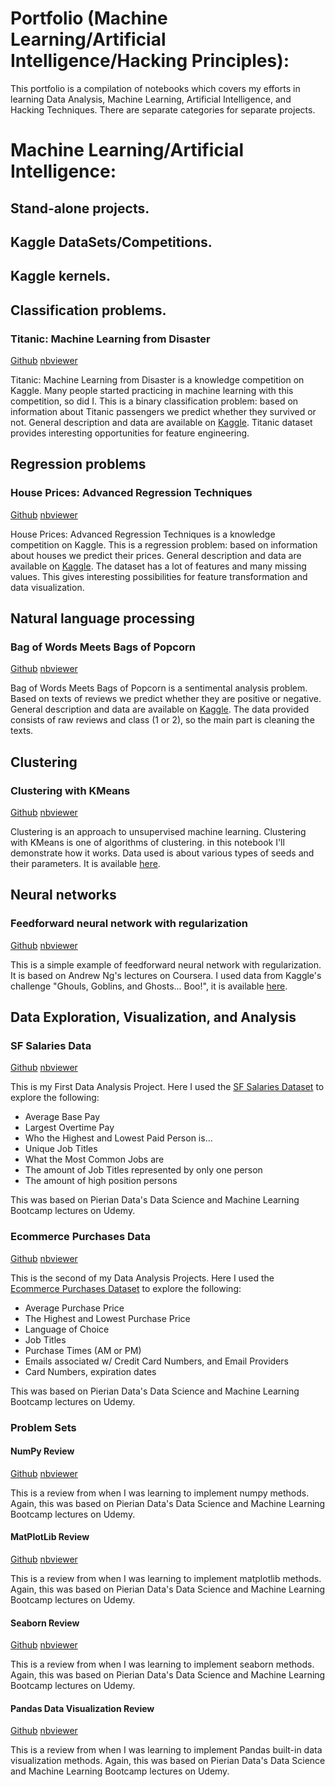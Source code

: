 # Portfolio (Machine Learning/Artificial Intelligence/Hacking Principles):

This portfolio is a compilation of notebooks which covers my efforts in learning Data Analysis, Machine Learning, Artificial Intelligence, and Hacking Techniques. There are separate categories for separate projects.

# Machine Learning/Artificial Intelligence:

## Stand-alone projects.

## Kaggle DataSets/Competitions.

## Kaggle kernels.

## Classification problems.

### Titanic: Machine Learning from Disaster

[Github](https://github.com/Erlemar/Erlemar.github.io/blob/master/Notebooks/Titanic.ipynb) [nbviewer](http://nbviewer.jupyter.org/github/Erlemar/Erlemar.github.io/blob/master/Notebooks/Titanic.ipynb)

Titanic: Machine Learning from Disaster is a knowledge competition on Kaggle. Many people started practicing in machine learning with this competition, so did I. This is a binary classification problem: based on information about Titanic passengers we predict whether they survived or not. General description and data are available on [Kaggle](https://www.kaggle.com/c/titanic).
Titanic dataset provides interesting opportunities for feature engineering.

## Regression problems

### House Prices: Advanced Regression Techniques

[Github](https://github.com/Erlemar/Erlemar.github.io/blob/master/Notebooks/House_Prices.ipynb) [nbviewer](http://nbviewer.jupyter.org/github/Erlemar/Erlemar.github.io/blob/master/Notebooks/House_Prices.ipynb)

House Prices: Advanced Regression Techniques is a knowledge competition on Kaggle. This is a regression problem: based on information about houses we predict their prices. General description and data are available on [Kaggle](https://www.kaggle.com/c/house-prices-advanced-regression-techniques).
The dataset has a lot of features and many missing values. This gives interesting possibilities for feature transformation and data visualization.

## Natural language processing

### Bag of Words Meets Bags of Popcorn

[Github](https://github.com/Erlemar/Erlemar.github.io/blob/master/Notebooks/Bag_of_Words.ipynb) [nbviewer](http://nbviewer.jupyter.org/github/Erlemar/Erlemar.github.io/blob/master/Notebooks/Bag_of_Words.ipynb)

Bag of Words Meets Bags of Popcorn is a sentimental analysis problem. Based on texts of reviews we predict whether they are positive or negative. General description and data are available on [Kaggle](https://www.kaggle.com/c/word2vec-nlp-tutorial).
The data provided consists of raw reviews and class (1 or 2), so the main part is cleaning the texts.

## Clustering

### Clustering with KMeans

[Github](https://github.com/Erlemar/Erlemar.github.io/blob/master/Notebooks/Clustering_with_K-Means.ipynb) [nbviewer](http://nbviewer.jupyter.org/github/Erlemar/Erlemar.github.io/blob/master/Notebooks/Clustering_with_K-Means.ipynb)

Clustering is an approach to unsupervised machine learning. Clustering with KMeans is one of algorithms of clustering. in this notebook I'll demonstrate how it works. Data used is about various types of seeds and their parameters. It is available [here](https://archive.ics.uci.edu/ml/datasets/seeds).

## Neural networks

### Feedforward neural network with regularization

[Github](https://github.com/Erlemar/Erlemar.github.io/blob/master/Notebooks/NN_GGG.ipynb) [nbviewer](http://nbviewer.jupyter.org/github/Erlemar/Erlemar.github.io/blob/master/Notebooks/NN_GGG.ipynb)

This is a simple example of feedforward neural network with regularization. It is based on Andrew Ng's lectures on Coursera. I used data from Kaggle's challenge "Ghouls, Goblins, and Ghosts... Boo!", it is available [here](https://www.kaggle.com/c/ghouls-goblins-and-ghosts-boo).

## Data Exploration, Visualization, and Analysis

### SF Salaries Data

[Github](https://github.com/deaththeberry/ML-AI-HKG_Portfolio/blob/master/Notebooks/SF%20Salaries%20Exercise.ipynb) [nbviewer](http://nbviewer.jupyter.org/github/deaththeberry/ML-AI-HKG_Portfolio/blob/master/Notebooks/SF%20Salaries%20Exercise.ipynb)

This is my First Data Analysis Project. Here I used the [SF Salaries Dataset](https://www.kaggle.com/kaggle/sf-salaries/home) to explore the following:

- Average Base Pay
- Largest Overtime Pay
- Who the Highest and Lowest Paid Person is...
- Unique Job Titles
- What the Most Common Jobs are
- The amount of Job Titles represented by only one person
- The amount of high position persons 

This was based on Pierian Data's Data Science and Machine Learning Bootcamp lectures on Udemy.

### Ecommerce Purchases Data

[Github](https://github.com/deaththeberry/ML-AI-HKG_Portfolio/blob/master/Notebooks/Ecommerce%20Purchases.ipynb) [nbviewer](http://nbviewer.jupyter.org/github/deaththeberry/ML-AI-HKG_Portfolio/blob/master/Notebooks/Ecommerce%20Purchases.ipynb)

This is the second of my Data Analysis Projects. Here I used the [Ecommerce Purchases Dataset](https://raw.githubusercontent.com/deaththeberry/ML-AI-HKG_Portfolio/master/Notebooks/Ecommerce%20Purchases) to explore the following:

- Average Purchase Price
- The Highest and Lowest Purchase Price
- Language of Choice
- Job Titles
- Purchase Times (AM or PM)
- Emails associated w/ Credit Card Numbers, and Email Providers
- Card Numbers, expiration dates

This was based on Pierian Data's Data Science and Machine Learning Bootcamp lectures on Udemy.

### Problem Sets

#### NumPy Review

[Github](https://github.com/deaththeberry/ML-AI-HKG_Portfolio/blob/master/Notebooks/Numpy%20Exercise%20.ipynb) [nbviewer](http://nbviewer.jupyter.org/github/deaththeberry/ML-AI-HKG_Portfolio/blob/master/Notebooks/Numpy%20Exercise%20.ipynb)

This is a review from when I was learning to implement numpy methods. Again, this was based on Pierian Data's Data Science and Machine Learning Bootcamp lectures on Udemy.

#### MatPlotLib Review

[Github](https://github.com/deaththeberry/ML-AI-HKG_Portfolio/blob/master/Notebooks/Matplotlib%20Exercises%20.ipynb) [nbviewer](http://nbviewer.jupyter.org/github/deaththeberry/ML-AI-HKG_Portfolio/blob/master/Notebooks/Matplotlib%20Exercises%20.ipynb)

This is a review from when I was learning to implement matplotlib methods. Again, this was based on Pierian Data's Data Science and Machine Learning Bootcamp lectures on Udemy.

#### Seaborn Review

[Github](https://github.com/deaththeberry/ML-AI-HKG_Portfolio/blob/master/Notebooks/Seaborn%20Exercises%20.ipynb) [nbviewer](http://nbviewer.jupyter.org/github/deaththeberry/ML-AI-HKG_Portfolio/blob/master/Notebooks/Seaborn%20Exercises%20.ipynb)

This is a review from when I was learning to implement seaborn methods. Again, this was based on Pierian Data's Data Science and Machine Learning Bootcamp lectures on Udemy.

#### Pandas Data Visualization Review

[Github](https://github.com/deaththeberry/ML-AI-HKG_Portfolio/blob/master/Notebooks/Pandas%20Data%20Visualization%20Exercise%20.ipynb) [nbviewer](http://nbviewer.jupyter.org/github/deaththeberry/ML-AI-HKG_Portfolio/blob/master/Notebooks/Pandas%20Data%20Visualization%20Exercise%20.ipynb)

This is a review from when I was learning to implement Pandas built-in data visualization methods. Again, this was based on Pierian Data's Data Science and Machine Learning Bootcamp lectures on Udemy.

